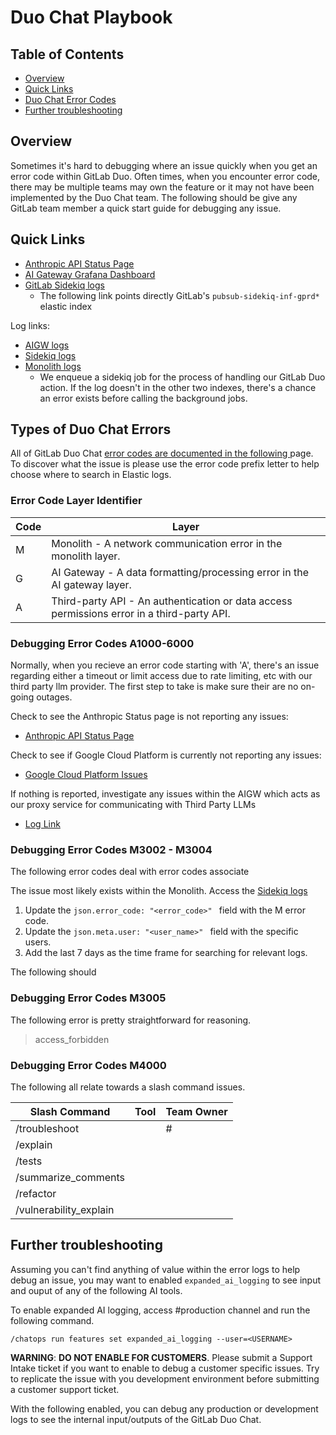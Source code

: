 # Duo Chat Playbook

## Table of Contents

- [Overview](#overview)
- [Quick Links](#services)
- [Duo Chat Error Codes](#duo-chat-error-codes)
- [Further troubleshooting](#further_troubleshooting)


## Overview

Sometimes it's hard to debugging where an issue quickly when you get an error code within GitLab Duo. Often times, when you encounter error code, there may be multiple teams may own the feature or it may not have been implemented by the Duo Chat team. The following should be give any GitLab team member a quick start guide for debugging any issue.

## Quick Links

- [Anthropic API Status Page](https://status.anthropic.com/)
- [AI Gateway Grafana Dashboard](https://dashboards.gitlab.net/d/ai-gateway-main/ai-gateway3a-overview?orgId=1)
- [GitLab Sidekiq logs](https://log.gprd.gitlab.net/app/discover#/view/de602330-fde3-11ee-afdf-41b4671bc1cc?_g=h@0938cf7&_a=h@96877b0)
    -  The following link points directly GitLab's `pubsub-sidekiq-inf-gprd*` elastic index

Log links:
- [AIGW logs](https://log.gprd.gitlab.net/app/discover#/?_g=h@5e3096a&_a=h@4785d23)
- [Sidekiq logs](https://log.gprd.gitlab.net/app/discover#/view/de602330-fde3-11ee-afdf-41b4671bc1cc?_g=h@0938cf7&_a=h@96877b0)
- [Monolith logs](https://log.gprd.gitlab.net/app/discover#/?_g=h@5e3096a&_a=h@cf0db95)
    - We enqueue a sidekiq job for the process of handling our GitLab Duo action. If the log doesn't in the other two indexes, there's a chance an error exists before calling the background jobs.


## Types of Duo Chat Errors

All of GitLab Duo Chat [error codes are documented in the following ](https://gitlab.com/gitlab-org/gitlab/-/blob/master/doc/user/gitlab_duo_chat/troubleshooting.md#the-gitlab-duo-chat-button-is-not-displayed) page. To discover what the issue is please use the error code prefix letter to help choose where to search in Elastic logs.

### Error Code Layer Identifier

| Code | Layer           |
|------|-----------------|
| M    | Monolith - A network communication error in the monolith layer.     |
| G    | AI Gateway - A data formatting/processing error in the AI gateway layer.     |
| A    | Third-party API - An authentication or data access permissions error in a third-party API.|


### Debugging Error Codes A1000-6000

Normally, when you recieve an error code starting with 'A', there's an issue regarding either a timeout or limit access due to rate limiting, etc with our third party llm provider. The first step to take is make sure their are no on-going outages.

Check to see the Anthropic Status page is not reporting any issues:
- [Anthropic API Status Page](https://status.anthropic.com/)

Check to see if Google Cloud Platform is currently not reporting any issues:
- [Google Cloud Platform Issues](https://status.cloud.google.com/)

If nothing is reported, investigate any issues within the AIGW which acts as our proxy service for communicating with Third Party LLMs
- [Log Link](https://log.gprd.gitlab.net/app/r/s/pbW4x)


### Debugging Error Codes M3002 - M3004

The following error codes deal with error codes associate 

The issue most likely exists within the Monolith. Access the [Sidekiq logs](https://log.gprd.gitlab.net/app/discover#/view/de602330-fde3-11ee-afdf-41b4671bc1cc?_g=h@0938cf7&_a=h@96877b0)

1. Update the `json.error_code: "<error_code>" ` field with the M error code.
2. Update the `json.meta.user: "<user_name>" ` field with the specific users.
3. Add the last 7 days as the time frame for searching for relevant logs. 

The following should 

### Debugging Error Codes M3005

The following error is pretty straightforward for reasoning.
>access_forbidden

### Debugging Error Codes M4000 

The following all relate towards a slash command issues.

| Slash Command | Tool | Team Owner |
|---------------|------|------------|
| /troubleshoot              |      | #           |
| /explain            |      |            |
| /tests             |      |            |
| /summarize_comments             |      |            |
| /refactor            |      |            |
| /vulnerability_explain            |      |            |



## Further troubleshooting

Assuming you can't find anything of value within the error logs to help debug an issue, you may want to enabled `expanded_ai_logging` to see input and ouput of any of the following AI tools. 

To enable expanded AI logging, access #production channel and run the following command.

```
/chatops run features set expanded_ai_logging --user=<USERNAME>
```

**WARNING**: **DO NOT ENABLE FOR CUSTOMERS**. Please submit a Support Intake ticket if you want to enable to debug a customer specific issues. Try to replicate the issue with you development environment before submitting a customer support ticket.

With the following enabled, you can debug any production or development logs to see the internal input/outputs of the GitLab Duo Chat.
